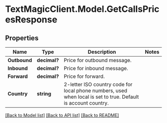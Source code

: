 # TextMagicClient.Model.GetCallsPricesResponse
## Properties

Name | Type | Description | Notes
------------ | ------------- | ------------- | -------------
**Outbound** | **decimal?** | Price for outbound message. | 
**Inbound** | **decimal?** | Price for inbound message. | 
**Forward** | **decimal?** | Price for forward. | 
**Country** | **string** | 2-letter ISO country code for local phone numbers, used when local is  set to true. Default is account country. | 

[[Back to Model list]](../README.md#documentation-for-models) [[Back to API list]](../README.md#documentation-for-api-endpoints) [[Back to README]](../README.md)

